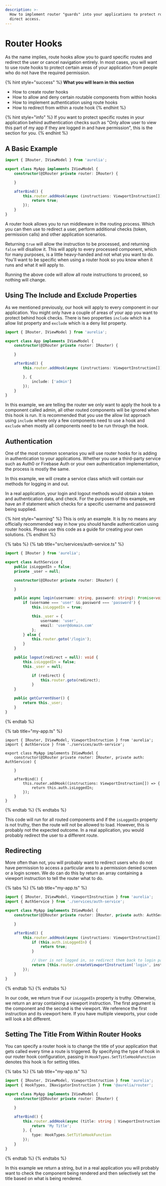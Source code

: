 ```yaml
---
description: >-
  How to implement router "guards" into your applications to protect routes from
  direct access.
---
```


# Router Hooks

As the name implies, route hooks allow you to guard specific routes and redirect the user or cancel navigation entirely. In most cases, you will want to use route hooks to protect certain areas of your application from people who do not have the required permission.

{% hint style="success" %}
**What you will learn in this section**

* How to create router hooks
* How to allow and deny certain routable components from within hooks
* How to implement authentication using route hooks
* How to redirect from within a route hook
{% endhint %}

{% hint style="info" %}
If you want to protect specific routes in your application behind authentication checks such as "Only allow user to view this part of my app if they are logged in and have permission", this is the section for you.
{% endhint %}

## A Basic Example

```typescript
import { IRouter, IViewModel } from 'aurelia';

export class MyApp implements IViewModel {
    constructor(@IRouter private router: IRouter) {

    }

    afterBind() {
        this.router.addHook(async (instructions: ViewportInstruction[]) => {
            return true;
        });
    }
}
```

A router hook allows you to run middleware in the routing process. Which you can then use to redirect a user, perform additional checks \(token, permission calls\) and other application scenarios.

Returning `true` will allow the instruction to be processed, and returning `false` will disallow it. This will apply to every processed component, which for many purposes, is a little heavy-handed and not what you want to do. You'll want to be specific when using a router hook so you know when it runs and what it will apply to.

Running the above code will allow all route instructions to proceed, so nothing will change.

## Using The Include and Exclude Properties

As we mentioned previously, our hook will apply to every component in our application. You might only have a couple of areas of your app you want to protect behind hook checks. There is two properties `include` which is a allow list property and `exclude` which is a deny list property.

```typescript
import { IRouter, IViewModel } from 'aurelia';

export class App implements IViewModel {
    constructor(@IRouter private router: IRouter) {

    }

    afterBind() {
        this.router.addHook(async (instructions: ViewportInstruction[]) => {

        }, {
            include: ['admin']
        });
    }
}
```

In this example, we are telling the router we only want to apply the hook to a component called admin, all other routed components will be ignored when this hook is run. It is recommended that you use the allow list approach using `include` where only a few components need to use a hook and `exclude` when mostly all components need to be run through the hook.

## Authentication

One of the most common scenarios you will use router hooks for is adding in authentication to your applications. Whether you use a third-party service such as Auth0 or Firebase Auth or your own authentication implementation, the process is mostly the same.

In this example, we will create a service class which will contain our methods for logging in and out.

In a real application, your login and logout methods would obtain a token and authentication data, and check. For the purposes of this example, we have an if statement which checks for a specific username and password being supplied.

{% hint style="warning" %}
This is only an example. It is by no means any officially recommended way in how you should handle authentication using router hooks. Please use this code as a guide for creating your own solutions.
{% endhint %}

{% tabs %}
{% tab title="src/services/auth-service.ts" %}
```typescript
import { IRouter } from 'aurelia';

export class AuthService {
    public isLoggedIn = false;
    private _user = null;

    constructor(@IRouter private router: IRouter) {

    }

    public async login(username: string, password: string): Promise<void> {
        if (username === 'user' && password === 'password') {
            this.isLoggedIn = true;

            this._user = {
                username: 'user',
                email: 'user@domain.com'
            };
        } else {
            this.router.goto('/login');
        }
    }

    public logout(redirect = null): void {
        this.isLoggedIn = false;
        this._user = null;

            if (redirect) {
                this.router.goto(redirect);
            }
    }

    public getCurrentUser() {
        return this._user;
    }
}
```
{% endtab %}

{% tab title="my-app.ts" %}
```text
import { IRouter, IViewModel, ViewportInstruction } from 'aurelia';
import { AuthService } from './services/auth-service';

export class MyApp implements IViewModel {
    constructor(@IRouter private router: IRouter, private auth: AuthService) {

    }

    afterBind() {
        this.router.addHook((instructions: ViewportInstruction[]) => {
            return this.auth.isLoggedIn;
        });
    }
}
```
{% endtab %}
{% endtabs %}

This code will run for all routed components and if the `isLoggedIn` property is not truthy, then the route will not be allowed to load. However, this is probably not the expected outcome. In a real application, you would probably redirect the user to a different route.

## Redirecting

More often than not, you will probably want to redirect users who do not have permission to access a particular area to a permission denied screen or a login screen. We do can do this by return an array containing a viewport instruction to tell the router what to do.

{% tabs %}
{% tab title="my-app.ts" %}
```typescript
import { IRouter, IViewModel, ViewportInstruction } from 'aurelia';
import { AuthService } from './services/auth-service';

export class MyApp implements IViewModel {
    constructor(@IRouter private router: IRouter, private auth: AuthService) {

    }

    afterBind() {
        this.router.addHook(async (instructions: ViewportInstruction[]) => {
            if (this.auth.isLoggedIn) {
                return true;
            }

            // User is not logged in, so redirect them back to login page
            return [this.router.createViewportInstruction('login', instructions[0].viewport)];
        });
    }
}
```
{% endtab %}
{% endtabs %}

In our code, we return true if our `isLoggedIn` property is truthy. Otherwise, we return an array containing a viewport instruction. The first argument is the component and the second is the viewport. We reference the first instruction and its viewport here. If you have multiple viewports, your code will look a bit different.

## Setting The Title From Within Router Hooks

You can specify a router hook is to change the title of your application that gets called every time a route is triggered. By specifying the type of hook in our router hook configuration, passing in `HookTypes.SetTitleHookFunction` denotes this hook is for setting titles.

{% tabs %}
{% tab title="my-app.ts" %}
```typescript
import { IRouter, IViewModel, ViewportInstruction } from 'aurelia';
import { HookTypes, INavigatorInstruction } from '@aurelia/router';

export class MyApp implements IViewModel {
    constructor(@IRouter private router: IRouter) {

    }

    afterBind() {
        this.router.addHook(async (title: string | ViewportInstruction[], navigationInstruction: INavigatorInstruction) => {
            return 'My Title';
        }, {
            type: HookTypes.SetTitleHookFunction
        });
    }
}
```
{% endtab %}
{% endtabs %}

In this example we return a string, but in a real application you will probably want to check the component being rendered and then selectively set the title based on what is being rendered.

